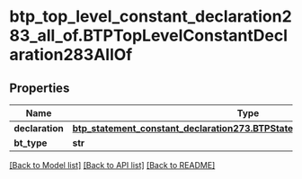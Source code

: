 # btp_top_level_constant_declaration283_all_of.BTPTopLevelConstantDeclaration283AllOf

## Properties
Name | Type | Description | Notes
------------ | ------------- | ------------- | -------------
**declaration** | [**btp_statement_constant_declaration273.BTPStatementConstantDeclaration273**](BTPStatementConstantDeclaration273.md) |  | [optional] 
**bt_type** | **str** |  | [optional] 

[[Back to Model list]](../README.md#documentation-for-models) [[Back to API list]](../README.md#documentation-for-api-endpoints) [[Back to README]](../README.md)


